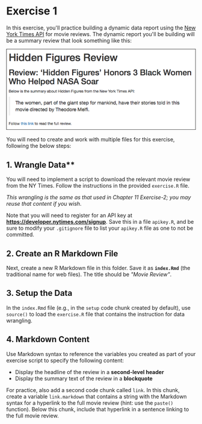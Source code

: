 # Exercise 1
In this exercise, you'll practice building a dynamic data report using the [New York Times API](https://developer.nytimes.com/) for movie reviews. The dynamic report you'll be building will be a summary review that look something like this:

![Completed movie review report](img/completed.png)

You will need to create and work with multiple files for this exercise, following the below steps:

## 1. Wrangle Data**
You will need to implement a script to download the relevant movie review from the NY Times. Follow the instructions in the provided `exercise.R` file. 

_This wrangling is the same as that used in Chapter 11 Exercise-2; you may reuse that content if you wish_.

Note that you will need to register for an API key at **<https://developer.nytimes.com/signup>**. Save this in a file `apikey.R`, and be sure to modify your `.gitignore` file to list your `apikey.R` file as one to not be committed.

## 2. Create an R Markdown File
Next, create a new R Markdown file in this folder. Save it as **`index.Rmd`** (the traditional name for web files). The title should be _"Movie Review"_.

## 3. Setup the Data
In the `index.Rmd` file (e.g., in the `setup` code chunk created by default), use `source()` to load the `exercise.R` file that contains the instruction for data wrangling.

## 4. Markdown Content
Use Markdown syntax to reference the variables you created as part of your exercise script to specify the following content:

- Display the headline of the review in a **second-level header**
- Display the summary text of the review in a **blockquote**

For practice, also add a second code chunk called `link`. In this chunk, create a variable `link.markdown` that contains a string with the Markdown syntax for a hyperlink to the full movie review (hint: use the `paste()` function). Below this chunk, include that hyperlink in a sentence linking to the full movie review.